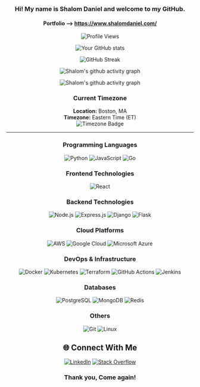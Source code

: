 <div align="center">

### Hi! My name is Shalom Daniel and welcome to my GitHub. 
#### Portfolio --> https://www.shalomdaniel.com/

![Profile Views](https://komarev.com/ghpvc/?username=Shalomd6298&color=blue)

![Your GitHub stats](https://github-readme-stats.vercel.app/api?username=Shalomd6298&show_icons=true&theme=radical&count_private=true&include_all_commits=true&hide_rank=true)

![GitHub Streak](https://github-readme-streak-stats.herokuapp.com/?user=Shalomd6298&theme=radical)

![Shalom's github activity graph](https://github-readme-stats.vercel.app/api/top-langs/?username=Shalomd6298&layout=compact&theme=radical)

![Shalom's github activity graph](https://github-readme-activity-graph.vercel.app/graph?username=Shalomd6298&theme=react-dark)

### Current Timezone
**Location:** Boston, MA  
**Timezone:** Eastern Time (ET)  
![Timezone Badge](https://img.shields.io/badge/Timezone-ET-blue?style=flat-square)

---

### Programming Languages
![Python](https://img.shields.io/badge/Python-3776AB?style=flat-square&logo=python&logoColor=white)
![JavaScript](https://img.shields.io/badge/JavaScript-F7DF1E?style=flat-square&logo=javascript&logoColor=black)
![Go](https://img.shields.io/badge/Go-00ADD8?style=flat-square&logo=go&logoColor=white)

### Frontend Technologies
![React](https://img.shields.io/badge/React-20232A?style=flat-square&logo=react&logoColor=61DAFB)

### Backend Technologies
![Node.js](https://img.shields.io/badge/Node.js-43853D?style=flat-square&logo=node.js&logoColor=white)
![Express.js](https://img.shields.io/badge/Express.js-000000?style=flat-square&logo=express&logoColor=white)
![Django](https://img.shields.io/badge/Django-092E20?style=flat-square&logo=django&logoColor=white)
![Flask](https://img.shields.io/badge/Flask-000000?style=flat-square&logo=flask&logoColor=white)

### Cloud Platforms
![AWS](https://img.shields.io/badge/Amazon%20AWS-232F3E?style=flat-square&logo=amazon-aws&logoColor=white)
![Google Cloud](https://img.shields.io/badge/Google%20Cloud-4285F4?style=flat-square&logo=google-cloud&logoColor=white)
![Microsoft Azure](https://img.shields.io/badge/Microsoft%20Azure-0089D6?style=flat-square&logo=microsoft-azure&logoColor=white)

### DevOps & Infrastructure
![Docker](https://img.shields.io/badge/Docker-2496ED?style=flat-square&logo=docker&logoColor=white)
![Kubernetes](https://img.shields.io/badge/Kubernetes-326CE5?style=flat-square&logo=kubernetes&logoColor=white)
![Terraform](https://img.shields.io/badge/Terraform-7B42BC?style=flat-square&logo=terraform&logoColor=white)
![GitHub Actions](https://img.shields.io/badge/GitHub%20Actions-2088FF?style=flat-square&logo=github-actions&logoColor=white)
![Jenkins](https://img.shields.io/badge/Jenkins-D24939?style=flat-square&logo=jenkins&logoColor=white)

### Databases
![PostgreSQL](https://img.shields.io/badge/PostgreSQL-336791?style=flat-square&logo=postgresql&logoColor=white)
![MongoDB](https://img.shields.io/badge/MongoDB-47A248?style=flat-square&logo=mongodb&logoColor=white)
![Redis](https://img.shields.io/badge/Redis-DC382D?style=flat-square&logo=redis&logoColor=white)

### Others
![Git](https://img.shields.io/badge/Git-F05032?style=flat-square&logo=git&logoColor=white)
![Linux](https://img.shields.io/badge/Linux-FCC624?style=flat-square&logo=linux&logoColor=black)

## 🌐 Connect With Me
[![LinkedIn](https://img.shields.io/badge/LinkedIn-0077B5?style=flat-square&logo=linkedin&logoColor=white)](https://www.linkedin.com/in/shalom-daniel-72198a150/)
[![Stack Overflow](https://img.shields.io/badge/Stack%20Overflow-FE7A16?style=flat-square&logo=stackoverflow&logoColor=white)](https://stackoverflow.com/users/11612515/sd4)

### Thank you, Come again!

</div>
